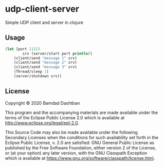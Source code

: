 # udp-client-server
Simple UDP client and server in clojure
## Usage

```clojure
(let [port 11223
        srv (server/start port println)]
    (client/send "message 1" srv)
    (client/send "message 2" srv)
    (client/send "message 3" srv)
    (Thread/sleep 1)
    (server/shutdown srv))
```

## License

Copyright © 2020 Bamdad Dashtban

This program and the accompanying materials are made available under the
terms of the Eclipse Public License 2.0 which is available at
http://www.eclipse.org/legal/epl-2.0.

This Source Code may also be made available under the following Secondary
Licenses when the conditions for such availability set forth in the Eclipse
Public License, v. 2.0 are satisfied: GNU General Public License as published by
the Free Software Foundation, either version 2 of the License, or (at your
option) any later version, with the GNU Classpath Exception which is available
at https://www.gnu.org/software/classpath/license.html.
